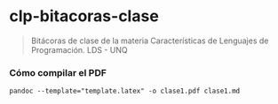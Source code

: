 # clp-bitacoras-clase
> Bitácoras de clase de la materia Características de Lenguajes de Programación. LDS - UNQ

### Cómo compilar el PDF
```
pandoc --template="template.latex" -o clase1.pdf clase1.md 
```
